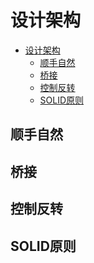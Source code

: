 # 设计架构

<!--ts-->
* [设计架构](#设计架构)
   * [顺手自然](#顺手自然)
   * [桥接](#桥接)
   * [控制反转](#控制反转)
   * [SOLID原则](#solid原则)

<!-- Created by https://github.com/ekalinin/github-markdown-toc -->
<!-- Added by: runner, at: Sun Oct 16 02:58:01 UTC 2022 -->

<!--te-->

## 顺手自然

## 桥接

## 控制反转

## SOLID原则

